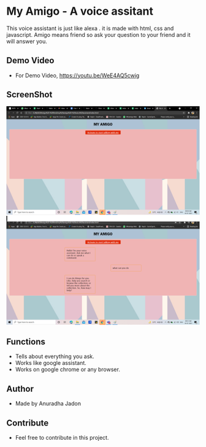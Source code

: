 # My Amigo - A voice assitant
This voice assistant is just like alexa . it is made with html, css and javascript. Amigo means friend so ask your question to your friend and it will answer you.


## Demo Video
- For Demo Video, https://youtu.be/WeE4AQ5cwig

## ScreenShot
![](Images/ss1.png)
![](Images/ss2.png)

## Functions
- Tells about everything you ask.
- Works like google assistant.
- Works on google chrome or any browser. 


## Author
- Made by Anuradha Jadon

## Contribute
- Feel free to contribute in this project.
